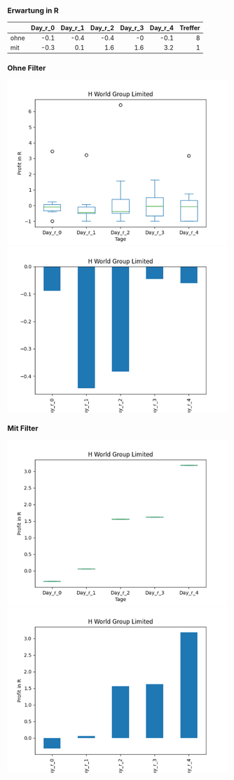 ### Erwartung in R
|      |   Day_r_0 |   Day_r_1 |   Day_r_2 |   Day_r_3 |   Day_r_4 |   Treffer |
|:-----|----------:|----------:|----------:|----------:|----------:|----------:|
| ohne |      -0.1 |      -0.4 |      -0.4 |      -0   |      -0.1 |         8 |
| mit  |      -0.3 |       0.1 |       1.6 |       1.6 |       3.2 |         1 |

### Ohne Filter
![image info](./data/HTHT_box_all.png)
![image info](./data/HTHT_median_all.png)

### Mit Filter
![image info](./data/HTHT_box_filtered.png)
![image info](./data/HTHT_median_filtered.png)